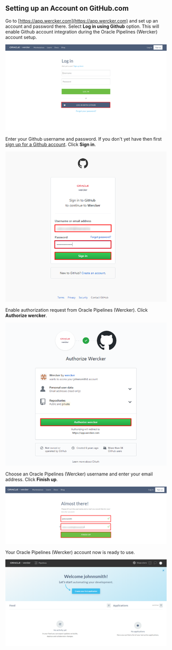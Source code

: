 ## Setting up an Account on GitHub.com ##

Go to [https://app.wercker.com](https://app.wercker.com) and set up an account and password there. Select **Log in using Github** option. This will enable Github account integration during the Oracle Pipelines (Wercker) account setup.

![](images/sign.up.wercker.01.png)

Enter your Github username and password. If you don't yet have then first [sign up for a Github account](sign.up.github.md). Click **Sign in**.

![](images/sign.up.wercker.02.png)

Enable authorization request from Oracle Pipelines (Wercker). Click **Authorize wercker**.

![](images/sign.up.wercker.03.png)

Choose an Oracle Pipelines (Wercker) username and enter your email address. Click **Finish up**.

![](images/sign.up.wercker.04.png)

Your Oracle Pipelines (Wercker) account now is ready to use.

![](images/sign.up.wercker.05.png)
